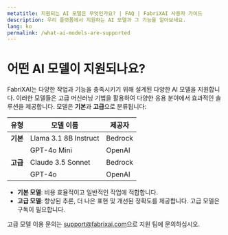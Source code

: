```yaml
---
metatitle: 지원되는 AI 모델은 무엇인가요? | FAQ | FabriXAI 사용자 가이드
description: 우리 플랫폼에서 지원하는 AI 모델과 그 기능을 알아보세요.
lang: ko
permalink: /what-ai-models-are-supported
---
```


# 어떤 AI 모델이 지원되나요?

FabriXAI는 다양한 작업과 기능을 충족시키기 위해 설계된 다양한 AI 모델을 지원합니다. 이러한 모델들은 고급 머신러닝 기법을 활용하여 다양한 응용 분야에서 효과적인 솔루션을 제공합니다. 모델은 **기본**과 **고급**으로 분류됩니다:

| **유형**     | **모델 이름**        | **제공자** |
|--------------|-----------------------|--------------|
| **기본**    | Llama 3.1 8B Instruct | Bedrock      |
|              | GPT-4o Mini           | OpenAI       |
| **고급** | Claude 3.5 Sonnet     | Bedrock      |
|              | GPT-4o                | OpenAI       |

- **기본 모델**: 비용 효율적이고 일반적인 작업에 적합합니다.
- **고급 모델**: 향상된 추론, 더 나은 표현 및 개선된 정확도를 제공합니다. 고급 모델은 구독이 필요합니다.

고급 모델 이용 문의는 [support@fabrixai.com](mailto:support@fabrixai.com)으로 지원 팀에 문의하십시오.